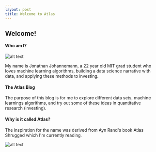 ```yaml
---
layout: post
title: Welcome to Atlas
---
```


## Welcome!

#### Who am I?

![alt text](https://media.licdn.com/mpr/mpr/shrinknp_200_200/AAEAAQAAAAAAAAhYAAAAJGMzNjI2MzM1LWIyNzktNDM4NS05OWQ1LWUyYWUxOTYwMjk3ZQ.jpg?style=centerme)

My name is Jonathan Johannemann, a 22 year old MIT grad student who loves machine learning algorithms, building a data science narrative with data, and applying these methods to investing.

#### The Atlas Blog

The purpose of this blog is for me to explore different data sets, machine learnings algorithms, and try out some of these ideas in quantitative research (investing).

#### Why is it called Atlas?

The inspiration for the name was derived from Ayn Rand's book Atlas Shrugged which I'm currently reading. 

![alt text](https://cascade.madmimi.com/promotion_images/0671/9376/original/Atlas_hardback__60910.1363218818.1280.1280.jpg?1473879499 "Atlas Shrugged")
